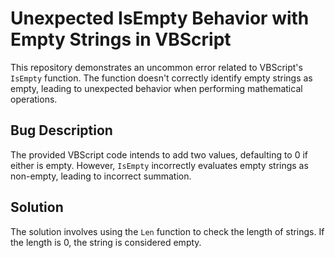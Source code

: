 # Unexpected IsEmpty Behavior with Empty Strings in VBScript

This repository demonstrates an uncommon error related to VBScript's `IsEmpty` function. The function doesn't correctly identify empty strings as empty, leading to unexpected behavior when performing mathematical operations.

## Bug Description

The provided VBScript code intends to add two values, defaulting to 0 if either is empty. However, `IsEmpty` incorrectly evaluates empty strings as non-empty, leading to incorrect summation.

## Solution

The solution involves using the `Len` function to check the length of strings. If the length is 0, the string is considered empty.